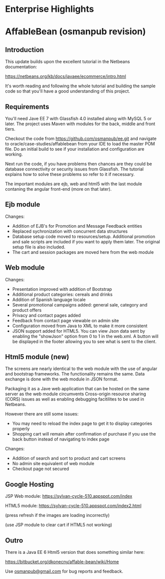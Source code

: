 Enterprise Highlights
=====================

AffableBean (osmanpub revision)
===============================

Introduction
------------

This update builds upon the excellent tutorial in the Netbeans documentation:

https://netbeans.org/kb/docs/javaee/ecommerce/intro.html

It's worth reading and following the whole tutorial and building the sample code
so that you'll have a good understanding of this project.


Requirements
------------

You'll need Jave EE 7 with Glassfish 4.0 installed along with MySQL 5 or later.
The project uses Maven with modules for the back, middle and front tiers. 

Checkout the code from https://github.com/osmanpub/ee.git and navigate to 
oracle/case-studies/affablebean from your IDE to load the master POM file.
Do an initial build to see if your installation and configuration are working.

Next run the code, if you have problems then chances are they could be database
connectivity or security issues from Glassfish. The tutorial explains how to 
solve these problems so refer to it if necessary.

The important modules are ejb, web and html5 with the last module contaning 
the angular front-end (more on that later).


Ejb module
----------

Changes:

* Addition of EJB's for Promotion and Message Feedback entities
* Replaced sychronization with concurrent data structures 
* Database setup code moved to resources/setup. Additional promotion and sale
  scripts are included if you want to apply them later. The original setup file
  is also included.
* The cart and session packages are moved here from the web module


Web module
----------

Changes:

* Presentation improved with addition of Bootstrap
* Additional product categories: cereals and drinks
* Addition of Spanish language locale
* Several promotional campaigns added: general sale, category and product offers
* Privacy and contact pages added
* Feedback from contact page viewable on admin site
* Configuration moved from Java to XML to make it more consistent 
* JSON support added for HTML5. You can view Json data sent by enabling
  the "showJson" option from 0 to 1 in the web.xml. A button will be displayed
  in the footer allowing you to see what is sent to the client.


Html5 module (new)
------------------

The screens are nearly identical to the web module with the use of angular and 
bootstrap frameworks. The functionality remains the same. Data exchange is done
with the web module in JSON format.

Packaging it as a Jave web application that can be hosted on the same server as 
the web module circumvents Cross-origin resource sharing (CORS) issues as well 
as enabling debugging facitilites to be used in Netbeans.

However there are still some issues:

* You may need to reload the index page to get it to display categories properly
* Shopping cart will remain after confirmation of purchase if you use the back 
  button instead of navigating to index page

Changes:

* Addition of search and sort to product and cart screens
* No admin site equivalent of web module
* Checkout page not secured


Google Hosting
--------------

JSP Web module: https://sylvan-cycle-510.appspot.com/index

HTML5 module: https://sylvan-cycle-510.appspot.com/index2.html

(press refresh if the images are loading incorrectly)

(use JSP module to clear cart if HTML5 not working)


Outro
-----

There is a Java EE 6 Html5 version that does something similar here:

https://bitbucket.org/dkonecny/affable-bean/wiki/Home

Use osmanpub@gmail.com for bug reports and feedback.
